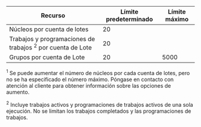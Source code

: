 | **Recurso** | **Límite predeterminado** | **Límite máximo** |
| --- | --- | --- |
| Núcleos por cuenta de lotes |20 | |N/A<sup>1</sup> |
| Trabajos y programaciones de trabajos <sup>2</sup> por cuenta de Lote |20 | |10.000 |
| Grupos por cuenta de Lote |20 |5000 |

<sup>1</sup> Se puede aumentar el número de núcleos por cada cuenta de lotes, pero no se ha especificado el número máximo. Póngase en contacto con atención al cliente para obtener información sobre las opciones de aumento.

<sup>2</sup> Incluye trabajos activos y programaciones de trabajos activos de una sola ejecución. No se limitan los trabajos completados y las programaciones de trabajos.



<!--HONumber=Nov16_HO3-->


